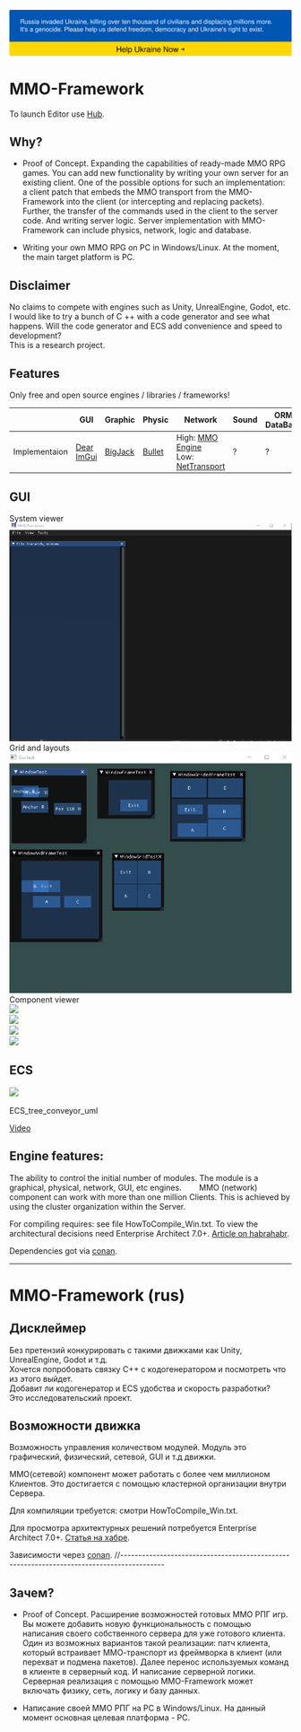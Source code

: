 ![SWUbanner](https://raw.githubusercontent.com/vshymanskyy/StandWithUkraine/main/banner2-direct.svg)

# MMO-Framework

To launch Editor use [Hub](https://github.com/RamilGauss/TornadoHub/releases).

## Why?

- Proof of Concept. Expanding the capabilities of ready-made MMO RPG games. You can add new functionality by writing your own server for an existing client.
One of the possible options for such an implementation: a client patch that embeds the MMO transport from the MMO-Framework into the client (or intercepting and replacing packets).
Further, the transfer of the commands used in the client to the server code. And writing server logic.
Server implementation with MMO-Framework can include physics, network, logic and database. 

- Writing your own MMO RPG on PC in Windows/Linux. At the moment, the main target platform is PC. 

## Disclaimer
No claims to compete with engines such as Unity, UnrealEngine, Godot, etc.  
I would like to try a bunch of C ++ with a code generator and see what happens.
Will the code generator and ECS add convenience and speed to development?  
This is a research project.  

## Features

Only free and open source engines / libraries / frameworks!

|               | GUI         | Graphic     | Physic |  Network    |   Sound |  ORM DataBase |
|----------     | ------------| ------------|--------|-------------|---------|------------|
|Implementaion  | [Dear ImGui](https://github.com/ocornut/imgui)  |   [BigJack](https://github.com/RamilGauss/MMO-Framework/tree/master/Source/Modules/GraphicEngine)      | [Bullet](https://github.com/bulletphysics/bullet3) | High: [MMO Engine](https://github.com/RamilGauss/MMO-Framework/tree/master/Source/Modules/MMOEngine)<br>Low: [NetTransport](https://github.com/RamilGauss/MMO-Framework/tree/master/Source/Modules/NetTransport)  |    ?     |      ?     |

## GUI  
System viewer
<br>
<img src="./Doc/systemViewer.gif">
<br>
Grid and layouts
<br>
<img src="./Doc/gridAndLayouts.gif">
<br>
Component viewer
<br>
<img src="./Doc/componentViewer.gif">
<br>
<img src="./Doc/open_project_file.gif">
<br>
<img src="./Doc/gui_example.gif">
<br>
<img src="./Doc/tree_view_editing.gif">

## ECS

<img src="./Doc/ECS_tree_conveyor_uml.png">

ECS_tree_conveyor_uml

[Video](http://www.youtube.com/watch?v=g8IlYRepclE)

## Engine features:

  The ability to control the initial number of modules.
The module is a graphical, physical, network, GUI, etc engines.
    
  MMO (network) component can work with more than one million Clients.
This is achieved by using the cluster organization within the Server.

  For compiling requires: see file HowToCompile_Win.txt.
To view the architectural decisions need Enterprise Architect 7.0+.
[Article on habrahabr](http://habrahabr.ru/post/233915/).

Dependencies got via [conan](http://conan.io).

---

# MMO-Framework (rus)

## Дисклеймер
Без претензий конкурировать с такими движками как Unity, UnrealEngine, Godot и т.д.  
Хочется попробовать связку C++ с кодогенератором и посмотреть что из этого выйдет.  
Добавит ли кодогенератор и ECS удобства и скорость разработки?  
Это исследовательский проект.  
    
## Возможности движка

Возможность управления количеством модулей.
Модуль это графический, физический, сетевой, GUI и т.д движки.
    
  ММО(сетевой) компонент может работать с более чем миллионом Клиентов.
Это достигается с помощью кластерной организации внутри Сервера.

  Для компиляции требуется: смотри HowToCompile_Win.txt.
  
Для просмотра архитектурных решений потребуется Enterprise Architect 7.0+.
[Статья на хабре](http://habrahabr.ru/post/233915/).

Зависимости через [conan](http://conan.io).
//------------------------------------------------------------------------------------------

## Зачем?  

- Proof of Concept. Расширение возможностей готовых ММО РПГ игр. Вы можете добавить новую функциональность с помощью написания своего собственного сервера для уже готового клиента.
Один из возможных вариантов такой реализации: патч клиента, который встраивает ММО-транспорт из фреймворка в клиент (или перехват и подмена пакетов).
Далее перенос используемых команд в клиенте в серверный код. И написание серверной логики.
Серверная реализация с помощью MMO-Framework может включать физику, сеть, логику и базу данных.
  
- Написание своей ММО РПГ на PC в Windows/Linux. На данный момент основная целевая платформа - PC.

